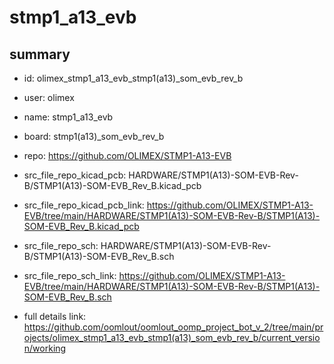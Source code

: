 # stmp1_a13_evb
 
## summary 
* id: olimex_stmp1_a13_evb_stmp1(a13)_som_evb_rev_b
* user: olimex
* name: stmp1_a13_evb
* board: stmp1(a13)_som_evb_rev_b
* repo: https://github.com/OLIMEX/STMP1-A13-EVB
* src_file_repo_kicad_pcb: HARDWARE/STMP1(A13)-SOM-EVB-Rev-B/STMP1(A13)-SOM-EVB_Rev_B.kicad_pcb
* src_file_repo_kicad_pcb_link: https://github.com/OLIMEX/STMP1-A13-EVB/tree/main/HARDWARE/STMP1(A13)-SOM-EVB-Rev-B/STMP1(A13)-SOM-EVB_Rev_B.kicad_pcb


* src_file_repo_sch: HARDWARE/STMP1(A13)-SOM-EVB-Rev-B/STMP1(A13)-SOM-EVB_Rev_B.sch
* src_file_repo_sch_link: https://github.com/OLIMEX/STMP1-A13-EVB/tree/main/HARDWARE/STMP1(A13)-SOM-EVB-Rev-B/STMP1(A13)-SOM-EVB_Rev_B.sch
* full details link: https://github.com/oomlout/oomlout_oomp_project_bot_v_2/tree/main/projects/olimex_stmp1_a13_evb_stmp1(a13)_som_evb_rev_b/current_version/working  







